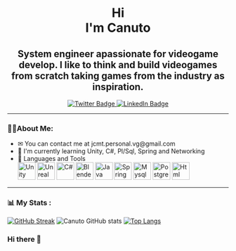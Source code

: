 <div id="header" align="center">
    <h1>Hi<br>I'm Canuto</h1>
    <h2>System engineer apassionate for videogame develop. I like to think and build videogames from scratch taking games from the industry as inspiration.</h2>
    <div id="badges">
        <a href="https://twitter.com/J_u_a_n_c_k" target="_blank">
            <img src="https://img.shields.io/twitter/url?label=%40J_u_a_n_c_k&logo=twitter&style=plastic&url=https%3A%2F%2Ftwitter.com%2FJ_u_a_n_c_k" alt="Twitter Badge"/>
        </a>
        <a href="https://www.linkedin.com/in/juan-moya-vg/" target="_blank">
            <img src="https://img.shields.io/twitter/url?label=Juan%20Moya&logo=Linkedin&style=plastic&url=https%3A%2F%2Fwww.linkedin.com%2Fin%2Fjuan-moya-vg%2F" alt="LinkedIn Badge"/>
        </a>
    </div>
</div>

---

<div id="about-me">
    <h3>👨‍💻About Me:</h3>
    <ul>
        <li>✉ You can contact me at <span type="email">jcmt.personal.vg@gmail.com</span></li>
        <li>📕 I'm currently learning Unity, C#, Pl/Sql, Spring and Networking</li>
        <li>
            🔨 Languages and Tools<br>
            <img src="https://cdn.jsdelivr.net/gh/devicons/devicon/icons/unity/unity-original.svg" title="Unity" alt="Unity" width="40" height="40"/>
            <img src="https://cdn.jsdelivr.net/gh/devicons/devicon/icons/unrealengine/unrealengine-original.svg" title="unreal Engine" alt="Unreal Engine" width="40" height="40"/>
            <img src="https://cdn.jsdelivr.net/gh/devicons/devicon/icons/csharp/csharp-original.svg" title="C#" alt="C#" width="40" height="40"/>
            <img src="https://cdn.jsdelivr.net/gh/devicons/devicon/icons/blender/blender-original.svg" title="Blender" alt="Blender" width="40" height="40"/>
            <img src="https://cdn.jsdelivr.net/gh/devicons/devicon/icons/java/java-original.svg" title="Java" alt="Java" width="40" height="40"/>
            <img src="https://cdn.jsdelivr.net/gh/devicons/devicon/icons/spring/spring-original.svg" title="Spring" alt="Spring" width="40" height="40"/>
            <img src="https://cdn.jsdelivr.net/gh/devicons/devicon/icons/mysql/mysql-original.svg" title="Mysql" alt="Mysql" width="40" height="40"/>
            <img src="https://cdn.jsdelivr.net/gh/devicons/devicon/icons/postgresql/postgresql-original.svg" title="Postgres" alt="Postgres" width="40" height="40"/>
            <img src="https://cdn.jsdelivr.net/gh/devicons/devicon/icons/html5/html5-original.svg" title="Html" alt="Html" width="40" height="40"/>
        </li>
    </ul>
</div>

---

### 📊 My Stats :

[![GitHub Streak](https://streak-stats.demolab.com?user=Canuto31&theme=gotham)](https://git.io/streak-stats)
![Canuto GitHub stats](https://github-readme-stats.vercel.app/api?username=Canuto31&show_icons=true&theme=gotham)
[![Top Langs](https://github-readme-stats.vercel.app/api/top-langs/?username=Canuto31&layout=compact)](https://github.com/Canuto31/github-readme-stats)



### Hi there 👋

<!--
**Canuto31/Canuto31** is a ✨ _special_ ✨ repository because its `README.md` (this file) appears on your GitHub profile.

Here are some ideas to get you started:

- 🔭 I’m currently working on ...
- 🌱 I’m currently learning ...
- 👯 I’m looking to collaborate on ...
- 🤔 I’m looking for help with ...
- 💬 Ask me about ...
- 📫 How to reach me: ...
- 😄 Pronouns: ...
- ⚡ Fun fact: ...
-->
